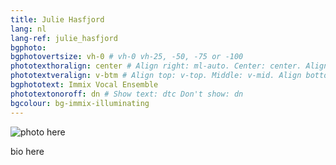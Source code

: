 ```yaml
---
title: Julie Hasfjord
lang: nl
lang-ref: julie_hasfjord
bgphoto: 
bgphotovertsize: vh-0 # vh-0 vh-25, -50, -75 or -100
phototexthoralign: center # Align right: ml-auto. Center: center. Align left: mr-auto 
phototextveralign: v-btm # Align top: v-top. Middle: v-mid. Align bottom: b-btm 
bgphototext: Immix Vocal Ensemble
phototextonoroff: dn # Show text: dtc Don't show: dn
bgcolour: bg-immix-illuminating
---
```


<img src="/images/bio_images/" alt="photo here" class="fr w-third ml-auto br-100">

bio here
